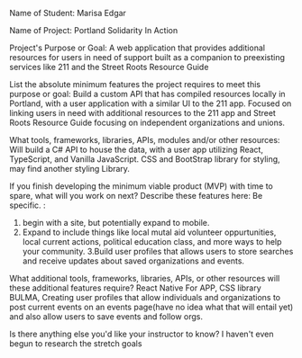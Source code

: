 Name of Student: Marisa Edgar

Name of Project: Portland Solidarity In Action

Project's Purpose or Goal: A web application that provides additional resources for users in need of support built as a companion to preexisting services like 211 and the Street Roots Resource Guide

List the absolute minimum features the project requires to meet this purpose or goal: Build a custom API that has compiled resources locally in Portland, with a user application with a similar UI to the 211 app. Focused on linking users in need with additional resources to the 211 app and Street Roots Resource Guide focusing on independent organizations and unions.

What tools, frameworks, libraries, APIs, modules and/or other resources: Will build a C# API to house the data, with a user app utilizing React, TypeScript, and Vanilla JavaScript. CSS and BootStrap library for styling, may find another styling Library.

If you finish developing the minimum viable product (MVP) with time to spare, what will you work on next? Describe these features here: Be specific. : 
1. begin with a site, but potentially expand to mobile. 
2. Expand to include things like local mutal aid volunteer oppurtunities, local current actions, political education class, and more ways to help your community.                                                       3.Build user profiles that allows users to store searches and receive updates about saved organizations and events.


What additional tools, frameworks, libraries, APIs, or other resources will these additional features require? React Native For APP, CSS library BULMA, Creating user profiles that allow individuals and organizations to post current events on an events page(have no idea what that will entail yet) and also  allow users to save events and follow orgs.

Is there anything else you'd like your instructor to know?
I haven't even begun to research the stretch goals

